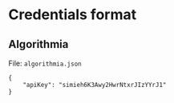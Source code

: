 # Credentials format

## Algorithmia

File: `algorithmia.json` 

```
{
	"apiKey": "simieh6K3Awy2HwrNtxrJIzYYrJ1"
}
```


